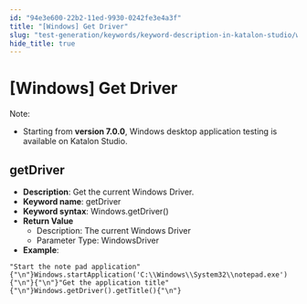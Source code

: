 ```yaml
---
id: "94e3e600-22b2-11ed-9930-0242fe3e4a3f"
title: "[Windows] Get Driver"
slug: "test-generation/keywords/keyword-description-in-katalon-studio/windows-keywords/windows-get-driver"
hide_title: true
---
```


# <a id="id_0" class="anchor_top_offset"/><a id="ariaid-title1" class="anchor_top_offset"/>[Windows] Get Driver

              
<div xmlns="http://www.w3.org/1999/xhtml" className="note note note_note" id="id_0__id"><span className="note__title">Note:</span> 
  <ul className="ul"><li className="li"><p className="p">Starting from <strong className="ph b">version 7.0.0</strong>, Windows desktop
        application testing is available on Katalon Studio.</p></li></ul>
</div>
      

## <a id="id_0__id_1" class="anchor_top_offset"/>getDriver

              
<ul xmlns="http://www.w3.org/1999/xhtml" className="ul"><li className="li">     <strong className="ph b">Description</strong>: Get the current Windows     Driver.</li><li className="li">     <strong className="ph b">Keyword name</strong>: getDriver</li><li className="li">     <strong className="ph b">Keyword syntax</strong>: Windows.getDriver()</li><li className="li">     <strong className="ph b">Return Value</strong>     <ul className="ul"><li className="li">Description: The current Windows Driver</li><li className="li">Parameter Type: WindowsDriver</li></ul>   </li><li className="li">     <strong className="ph b">Example</strong>:</li></ul> 
              
<pre xmlns="http://www.w3.org/1999/xhtml" className="pre codeblock"><code>"Start the note pad application"{"\n"}Windows.startApplication('C:\\Windows\\System32\\notepad.exe'){"\n"}{"\n"}"Get the application title"{"\n"}Windows.getDriver().getTitle(){"\n"}</code></pre> 
            

